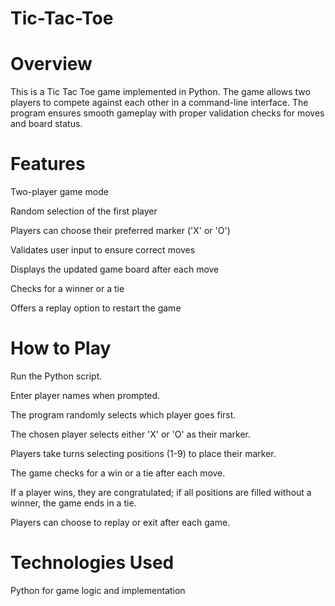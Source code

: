 # Tic-Tac-Toe

# Overview

This is a Tic Tac Toe game implemented in Python. The game allows two players to compete against each other in a command-line interface. The program ensures smooth gameplay with proper validation checks for moves and board status.

# Features

Two-player game mode

Random selection of the first player

Players can choose their preferred marker ('X' or 'O')

Validates user input to ensure correct moves

Displays the updated game board after each move

Checks for a winner or a tie

Offers a replay option to restart the game

# How to Play

Run the Python script.

Enter player names when prompted.

The program randomly selects which player goes first.

The chosen player selects either 'X' or 'O' as their marker.

Players take turns selecting positions (1-9) to place their marker.

The game checks for a win or a tie after each move.

If a player wins, they are congratulated; if all positions are filled without a winner, the game ends in a tie.

Players can choose to replay or exit after each game.

# Technologies Used

Python for game logic and implementation